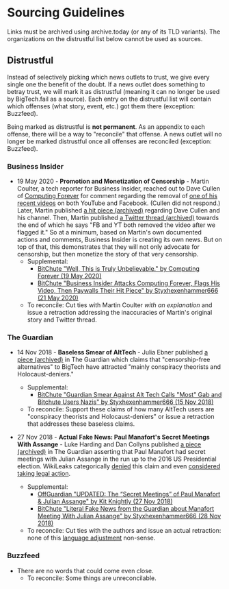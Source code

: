 # Sourcing Guidelines

Links must be archived using archive.today (or any of its TLD variants).
The organizations on the distrustful list below cannot be used as sources.

## Distrustful

Instead of selectively picking which news outlets to trust, we give every single one the benefit of the doubt.
If a news outlet does something to betray trust, we will mark it as distrustful (meaning it can no longer be used by BigTech.fail as a source).
Each entry on the distrustful list will contain which offenses (what story, event, etc.) got them there (exception: Buzzfeed).

Being marked as distrustful is **not permanent**.
As an appendix to each offense, there will be a way to "reconcile" that offense.
A news outlet will no longer be marked distrustful once all offenses are reconciled (exception: Buzzfeed).

### Business Insider

* 19 May 2020 - **Promotion and Monetization of Censorship** -
Martin Coulter, a tech reporter for Business Insider, reached out to Dave Cullen of [Computing Forever](https://www.bitchute.com/channel/computingforever/) for comment regarding the removal of [one of his recent videos](https://www.bitchute.com/video/Avc6_ftzk3w/) on both YouTube and Facebook.
(Cullen did not respond.)
Later, Martin published [a hit piece (archived)](https://archive.vn/iC02m) regarding Dave Cullen and his channel.
Then, Martin published [a Twitter thread (archived)](https://archive.vn/Rs0DF) towards the end of which he says "FB and YT both removed the video after we flagged it."
So at a minimum, based on Martin's own documented actions and comments, Business Insider is creating its own news.
But on top of that, this demonstrates that they will not only advocate for censorship, but then monetize the story of that very censorship.
  * Supplemental:
    * [BitChute "Well, This is Truly Unbelievable." by Computing Forever (19 May 2020)](https://www.bitchute.com/video/FN4Usu-sgXI/)
    * [BitChute "Business Insider Attacks Computing Forever, Flags His Video, Then Paywalls Their Hit Piece" by Styxhexenhammer666 (21 May 2020)](https://www.bitchute.com/video/_IWZxxpUePI/)
  * To reconcile: Cut ties with Martin Coulter _with an explanation_ and issue a retraction addressing the inaccuracies of Martin's original story and Twitter thread.

### The Guardian

* 14 Nov 2018 - **Baseless Smear of AltTech** -
Julia Ebner published [a piece (archived)](https://archive.fo/mpndf) in The Guardian which claims that "censorship-free alternatives" to BigTech have attracted "mainly conspiracy theorists and Holocaust-deniers."
  * Supplemental:
    * [BitChute "Guardian Smear Against Alt Tech Calls "Most" Gab and Bitchute Users Nazis" by Styxhexenhammer666 (15 Nov 2018)](https://www.bitchute.com/video/zfXxP80PDgk/)
  * To reconcile: Support these claims of how many AltTech users are "conspiracy theorists and Holocaust-deniers" or issue a retraction that addresses these baseless claims.

* 27 Nov 2018 - **Actual Fake News: Paul Manafort's Secret Meetings With Assange** -
Luke Harding and Dan Collyns published [a piece (archived)](https://archive.fo/pUjrj) in The Guardian asserting that Paul Manafort had secret meetings with Julian Assange in the run up to the 2016 US Presidential election.
WikiLeaks categorically [denied](https://archive.vn/LiRjv) this claim and even [considered taking legal action](https://archive.vn/YCGsy).
  * Supplemental:
    * [OffGuardian "UPDATED: The “Secret Meetings” of Paul Manafort & Julian Assange" by Kit Knightly (27 Nov 2018)](https://off-guardian.org/2018/11/27/discuss-the-secret-meetings-of-paul-manafort-julian-assange/)
    * [BitChute "Literal Fake News from the Guardian about Manafort Meeting With Julian Assange" by Styxhexenhammer666 (28 Nov 2018)](https://www.bitchute.com/video/vkIC6_kNNro/)
  * To reconcile: Cut ties with the authors and issue an actual retraction: none of this [language adjustment](https://www.newssniffer.co.uk/articles/1706143/diff/0/1) non-sense.

### Buzzfeed

* There are no words that could come even close.
  * To reconcile: Some things are unreconcilable.
